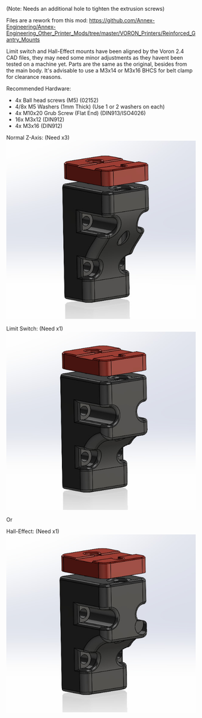 (Note: Needs an additional hole to tighten the extrusion screws)

Files are a rework from this mod:
https://github.com/Annex-Engineering/Annex-Engineering_Other_Printer_Mods/tree/master/VORON_Printers/Reinforced_Gantry_Mounts

Limit switch and Hall-Effect mounts have been aligned by the Voron 2.4 CAD files, they may need some minor adjustments as they havent been tested on a machine yet.
Parts are the same as the original, besides from the main body. It's advisable to use a M3x14 or M3x16 BHCS for belt clamp for clearance reasons.

Recommended Hardware:
- 4x Ball head screws (M5) (02152)
- 4/8x M5 Washers (1mm Thick) (Use 1 or 2 washers on each)
- 4x M10x20 Grub Screw (Flat End) (DIN913/ISO4026)
- 16x M3x12 (DIN912)
- 4x M3x16 (DIN912)

Normal Z-Axis: (Need x3)<br>
![](https://github.com/S95Sedan/Voron-Stuff/blob/main/Mechanical/Reinforced%20Gantry%20Mounts/images/image_01.jpg)

Limit Switch: (Need x1)<br>
![](https://github.com/S95Sedan/Voron-Stuff/blob/main/Mechanical/Reinforced%20Gantry%20Mounts/images/image_02.jpg)

Or

Hall-Effect: (Need x1)<br>
![](https://github.com/S95Sedan/Voron-Stuff/blob/main/Mechanical/Reinforced%20Gantry%20Mounts/images/image_03.jpg)
